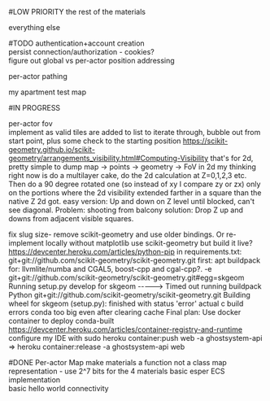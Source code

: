 #LOW PRIORITY
the rest of the materials  

everything else  

#TODO
authentication+account creation  
persist connection/authorization - cookies?  
figure out global vs per-actor position addressing  

per-actor pathing

my apartment test map

#IN PROGRESS

per-actor fov  
    implement as valid tiles are added to list to iterate through, bubble out from start point, plus some check to the 
    starting position
    https://scikit-geometry.github.io/scikit-geometry/arrangements_visibility.html#Computing-Visibility
    that's for 2d, pretty simple to dump map -> points -> geometry -> FoV in 2d
    my thinking right now is do a multilayer cake, do the 2d calculation at Z=0,1,2,3 etc. Then do a 90 degree rotated 
    one (so instead of xy I compare zy or zx) only on the portions where the 2d visibility extended farther in a square
    than the native Z 2d got.
    easy version: Up and down on Z level until blocked, can't see diagonal. Problem: shooting from balcony
    solution: Drop Z up and downs from adjacent visible squares. 

fix slug size- remove scikit-geometry and use older bindings. Or re-implement locally without matplotlib
    use scikit-geometry but build it live? https://devcenter.heroku.com/articles/python-pip
    in requirements.txt: git+git://github.com/scikit-geometry/scikit-geometry.git
    first: apt buildpack for: llvmlite/numba and CGAL5, boost-cpp and cgal-cpp?. 
    -e git+git://github.com/scikit-geometry/scikit-geometry.git#egg=skgeom  Running setup.py develop for skgeom
-----> Timed out running buildpack Python
    git+git://github.com/scikit-geometry/scikit-geometry.git Building wheel for skgeom (setup.py): finished with status 'error'
    actual c build errors 
    conda too big even after clearing cache
    Final plan: Use docker container to deploy conda-built https://devcenter.heroku.com/articles/container-registry-and-runtime
configure my IDE with sudo heroku container:push web -a ghostsystem-api => heroku container:release -a ghostsystem-api web


#DONE
Per-actor Map 
make materials a function not a class
map representation - use 2^7 bits for the 4 materials
basic esper ECS implementation  
basic hello world connectivity